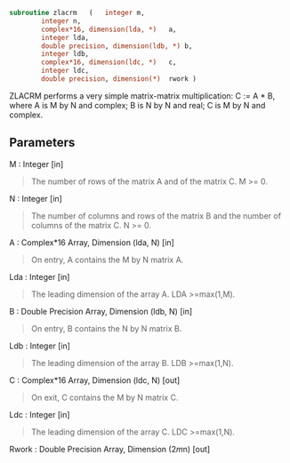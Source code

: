 ```fortran
subroutine zlacrm	(	integer	m,
		integer	n,
		complex*16, dimension(lda, *)	a,
		integer	lda,
		double precision, dimension(ldb, *)	b,
		integer	ldb,
		complex*16, dimension(ldc, *)	c,
		integer	ldc,
		double precision, dimension(*)	rwork )
```

 ZLACRM performs a very simple matrix-matrix multiplication:
          C := A * B,
 where A is M by N and complex; B is N by N and real;
 C is M by N and complex.

## Parameters
M : Integer [in]
> The number of rows of the matrix A and of the matrix C.
> M >= 0.

N : Integer [in]
> The number of columns and rows of the matrix B and
> the number of columns of the matrix C.
> N >= 0.

A : Complex*16 Array, Dimension (lda, N) [in]
> On entry, A contains the M by N matrix A.

Lda : Integer [in]
> The leading dimension of the array A. LDA >=max(1,M).

B : Double Precision Array, Dimension (ldb, N) [in]
> On entry, B contains the N by N matrix B.

Ldb : Integer [in]
> The leading dimension of the array B. LDB >=max(1,N).

C : Complex*16 Array, Dimension (ldc, N) [out]
> On exit, C contains the M by N matrix C.

Ldc : Integer [in]
> The leading dimension of the array C. LDC >=max(1,N).

Rwork : Double Precision Array, Dimension (2*m*n) [out]

